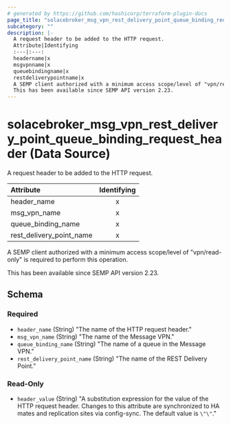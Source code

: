 ```yaml
---
# generated by https://github.com/hashicorp/terraform-plugin-docs
page_title: "solacebroker_msg_vpn_rest_delivery_point_queue_binding_request_header Data Source - solacebroker"
subcategory: ""
description: |-
  A request header to be added to the HTTP request.
  Attribute|Identifying
  :---|:---:
  headername|x
  msgvpnname|x
  queuebindingname|x
  restdeliverypointname|x
  A SEMP client authorized with a minimum access scope/level of "vpn/read-only" is required to perform this operation.
  This has been available since SEMP API version 2.23.
---
```


# solacebroker_msg_vpn_rest_delivery_point_queue_binding_request_header (Data Source)

A request header to be added to the HTTP request.


Attribute|Identifying
:---|:---:
header_name|x
msg_vpn_name|x
queue_binding_name|x
rest_delivery_point_name|x



A SEMP client authorized with a minimum access scope/level of "vpn/read-only" is required to perform this operation.

This has been available since SEMP API version 2.23.



<!-- schema generated by tfplugindocs -->
## Schema

### Required

- `header_name` (String) "The name of the HTTP request header."
- `msg_vpn_name` (String) "The name of the Message VPN."
- `queue_binding_name` (String) "The name of a queue in the Message VPN."
- `rest_delivery_point_name` (String) "The name of the REST Delivery Point."

### Read-Only

- `header_value` (String) "A substitution expression for the value of the HTTP request header. Changes to this attribute are synchronized to HA mates and replication sites via config-sync. The default value is `\"\"`."
